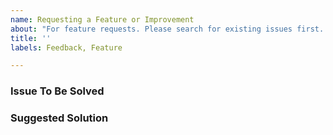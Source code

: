 ```yaml
---
name: Requesting a Feature or Improvement
about: "For feature requests. Please search for existing issues first. Also see CONTRIBUTING.md"
title: ''
labels: Feedback, Feature

---
```


<!--

Instructions:

Please fill out the template below to the best of your ability.

-->

### Issue To Be Solved

<!--

Replace this comment:

Please present a concise description of the problem to be addressed by this feature request.
Please be clear what parts of the problem are considered to be in-scope and out-of-scope.)

-->

### Suggested Solution

<!--

Replace this comment:
 
A concise description of your preferred solution. Things to address include:

* Details of the technical implementation
* Tradeoffs made in design decisions
* Caveats and considerations for the future

If there are multiple solutions, please present each one separately. Save comparisons for the very end.)

-->

